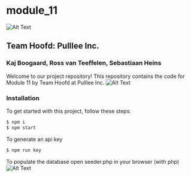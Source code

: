 # module_11
![Alt Text](https://dummyimage.com/1000x1/000000/fff&text=+)
## Team Hoofd: Pulllee Inc.
### Kaj Boogaard, Ross van Teeffelen, Sebastiaan Heins

Welcome to our project repository! This repository contains the code for Module 11 by Team Hoofd at Pulllee Inc.
![Alt Text](https://dummyimage.com/1000x1/000000/fff&text=+)
### Installation

To get started with this project, follow these steps:

```bash
$ npm i
$ npm start
```
To generate an api key
```bash
$ npm run key
```
To populate the database open seeder.php in your browser (with php)
![Alt Text](https://dummyimage.com/1000x150/6b03fc/FFF&text=+Pulllee+Inc.+)